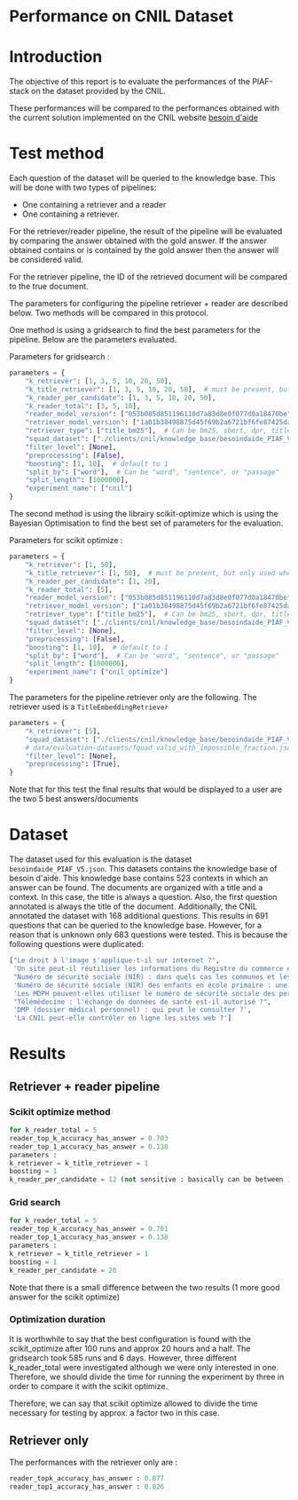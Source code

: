 Performance on CNIL Dataset
===========

# Introduction
The objective of this report is to evaluate the performances of the PIAF-stack on the dataset provided by the CNIL.

These performances will be compared to the performances obtained with the current solution implemented on the CNIL
website [besoin d'aide](https://www.cnil.fr/fr/cnil-direct)


# Test method
Each question of the dataset will be queried to the knowledge base. This will be done with two types of pipelines:

- One containing a retriever and a reader
- One containing a retriever.

For the retriever/reader pipeline, the result of the pipeline will be evaluated by comparing the answer obtained with
the gold answer. If the answer obtained contains or is contained by the gold answer then the answer will be considered
valid.

For the retriever pipeline, the ID of the retrieved document will be compared to the true document.

The parameters for configuring the pipeline retriever + reader are described below. Two methods will be compared in this
protocol.

One method is using a gridsearch to find the best parameters for the pipeline. Below are the parameters evaluated.

Parameters for gridsearch :
```python
parameters = {
    "k_retriever": [1, 3, 5, 10, 20, 50],
    "k_title_retriever": [1, 3, 5, 10, 20, 50],  # must be present, but only used when retriever_type == title_bm25
    "k_reader_per_candidate": [1, 3, 5, 10, 20, 50],
    "k_reader_total": [3, 5, 10],
    "reader_model_version": ["053b085d851196110d7a83d8e0f077d0a18470be"],
    "retriever_model_version": ["1a01b38498875d45f69b2a6721bf6fe87425da39"],
    "retriever_type": ["title_bm25"],  # Can be bm25, sbert, dpr, title or title_bm25
    "squad_dataset": ["./clients/cnil/knowledge_base/besoindaide_PIAF_V5.json"],
    "filter_level": [None],
    "preprocessing": [False],
    "boosting": [1, 10],  # default to 1
    "split_by": ["word"],  # Can be "word", "sentence", or "passage"
    "split_length": [1000000],
    "experiment_name": ["cnil"]
}
```

The second method is using the librairy scikit-optimize which is using the Bayesian Optimisation to find the best set of
parameters for the evaluation.

Parameters for scikit optimize :
```python
parameters = {
    "k_retriever": [1, 50],
    "k_title_retriever": [1, 50],  # must be present, but only used when retriever_type == title_bm25
    "k_reader_per_candidate": [1, 20],
    "k_reader_total": [5],
    "reader_model_version": ["053b085d851196110d7a83d8e0f077d0a18470be"],
    "retriever_model_version": ["1a01b38498875d45f69b2a6721bf6fe87425da39"],
    "retriever_type": ["title_bm25"],  # Can be bm25, sbert, dpr, title or title_bm25
    "squad_dataset": ["./clients/cnil/knowledge_base/besoindaide_PIAF_V5.json"],
    "filter_level": [None],
    "preprocessing": [False],
    "boosting": [1, 10],  # default to 1
    "split_by": ["word"],  # Can be "word", "sentence", or "passage"
    "split_length": [1000000],
    "experiment_name": ["cnil_optimize"]
}
```

The parameters for the pipeline retriever only are the following. The retriever used is a `TitleEmbeddingRetriever`

```python
parameters = {
    "k_retriever": [5],
    "squad_dataset": ["./clients/cnil/knowledge_base/besoindaide_PIAF_V5.json"],
    # data/evaluation-datasets/fquad_valid_with_impossible_fraction.json data/evaluation-datasets/testing_squad_format.json
    "filter_level": [None],
    "preprocessing": [True],
}
```

Note that for this test the final results that would be displayed to a user are the two 5 best answers/documents

# Dataset
The dataset used for this evaluation is the dataset `besoindaide_PIAF_V5.json`. This datasets contains the knowledge
base of besoin d'aide. This knowledge base contains 523 contexts in which an answer can be found. The documents are
organized with a title and a context. In this case, the title is always a question. Also, the first question annotated
is always the title of the document. Additionally, the CNIL annotated the dataset with 168 additional questions. This
results in 691 questions that can be queried to the knowledge base.
However, for a reason that is unknown only 683 questions were tested. This is because the following questions were duplicated:
```python
["Le droit à l'image s'applique-t-il sur internet ?",
 'Un site peut-il réutiliser les informations du Registre du commerce et des sociétés ?',
 "Numéro de sécurité sociale (NIR) : dans quels cas les communes et les départements peuvent-ils l'utiliser ?",
 'Numéro de sécurité sociale (NIR) des enfants en école primaire : une mairie peut-elle le demander ?',
 'Les MDPH peuvent-elles utiliser le numéro de sécurité sociale des personnes qui déposent un dossier ?',
 "Télémédecine : l'échange de données de santé est-il autorisé ?",
 'DMP (dossier médical personnel) : qui peut le consulter ?',
 'La CNIL peut-elle contrôler en ligne les sites web ?']
```

# Results
## Retriever + reader pipeline
### Scikit optimize method
```python
for k_reader_total = 5
reader_top_k_accuracy_has_answer = 0.703 
reader_top_1_accuracy_has_answer = 0.138
parameters : 
k_retriever = k_title_retriever = 1
boosting = 1
k_reader_per_candidate = 12 (not sensitive : basically can be between 12 and 21) 
```

### Grid search
```python
for k_reader_total = 5
reader_top_k_accuracy_has_answer = 0.701
reader_top_1_accuracy_has_answer = 0.138
parameters : 
k_retriever = k_title_retriever = 1
boosting = 1
k_reader_per_candidate = 20 
```
Note that there is a small difference between the two results (1 more good answer for the scikit optimize)

### Optimization duration
It is worthwhile to say that the best configuration is found with the scikit_optimize after 100 runs and approx 20 hours
and a half. The gridsearch took 585 runs and 6 days. However, three different k_reader_total were investigated although
we were only interested in one. Therefore, we should divide the time for running the experiment by three in order to
compare it with the scikit optimize.

Therefore, we can say that scikit optimize allowed to divide the time necessary for testing by approx. a factor two in
this case.

## Retriever only
The performances with the retriever only are :
```python
reader_topk_accuracy_has_answer : 0.877
reader_top1_accuracy_has_answer : 0.826
```
